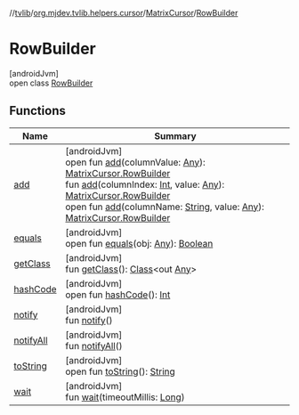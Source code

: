 //[tvlib](../../../../index.md)/[org.mjdev.tvlib.helpers.cursor](../../index.md)/[MatrixCursor](../index.md)/[RowBuilder](index.md)

# RowBuilder

[androidJvm]\
open class [RowBuilder](index.md)

## Functions

| Name | Summary |
|---|---|
| [add](add.md) | [androidJvm]<br>open fun [add](add.md)(columnValue: [Any](https://kotlinlang.org/api/latest/jvm/stdlib/kotlin/-any/index.html)): [MatrixCursor.RowBuilder](index.md)<br>fun [add](add.md)(columnIndex: [Int](https://kotlinlang.org/api/latest/jvm/stdlib/kotlin/-int/index.html), value: [Any](https://kotlinlang.org/api/latest/jvm/stdlib/kotlin/-any/index.html)): [MatrixCursor.RowBuilder](index.md)<br>open fun [add](add.md)(columnName: [String](https://developer.android.com/reference/kotlin/java/lang/String.html), value: [Any](https://kotlinlang.org/api/latest/jvm/stdlib/kotlin/-any/index.html)): [MatrixCursor.RowBuilder](index.md) |
| [equals](index.md#200946864%2FFunctions%2F-1596939238) | [androidJvm]<br>open fun [equals](index.md#200946864%2FFunctions%2F-1596939238)(obj: [Any](https://kotlinlang.org/api/latest/jvm/stdlib/kotlin/-any/index.html)): [Boolean](https://kotlinlang.org/api/latest/jvm/stdlib/kotlin/-boolean/index.html) |
| [getClass](index.md#302166976%2FFunctions%2F-1596939238) | [androidJvm]<br>fun [getClass](index.md#302166976%2FFunctions%2F-1596939238)(): [Class](https://developer.android.com/reference/kotlin/java/lang/Class.html)&lt;out [Any](https://kotlinlang.org/api/latest/jvm/stdlib/kotlin/-any/index.html)&gt; |
| [hashCode](index.md#-1960460921%2FFunctions%2F-1596939238) | [androidJvm]<br>open fun [hashCode](index.md#-1960460921%2FFunctions%2F-1596939238)(): [Int](https://kotlinlang.org/api/latest/jvm/stdlib/kotlin/-int/index.html) |
| [notify](index.md#1018412889%2FFunctions%2F-1596939238) | [androidJvm]<br>fun [notify](index.md#1018412889%2FFunctions%2F-1596939238)() |
| [notifyAll](index.md#1895666752%2FFunctions%2F-1596939238) | [androidJvm]<br>fun [notifyAll](index.md#1895666752%2FFunctions%2F-1596939238)() |
| [toString](index.md#-2138626986%2FFunctions%2F-1596939238) | [androidJvm]<br>open fun [toString](index.md#-2138626986%2FFunctions%2F-1596939238)(): [String](https://developer.android.com/reference/kotlin/java/lang/String.html) |
| [wait](index.md#-1093624847%2FFunctions%2F-1596939238) | [androidJvm]<br>fun [wait](index.md#-1093624847%2FFunctions%2F-1596939238)(timeoutMillis: [Long](https://kotlinlang.org/api/latest/jvm/stdlib/kotlin/-long/index.html)) |
